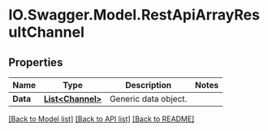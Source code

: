# IO.Swagger.Model.RestApiArrayResultChannel
## Properties

Name | Type | Description | Notes
------------ | ------------- | ------------- | -------------
**Data** | [**List&lt;Channel&gt;**](Channel.md) | Generic data object. | 

[[Back to Model list]](../README.md#documentation-for-models) [[Back to API list]](../README.md#documentation-for-api-endpoints) [[Back to README]](../README.md)

